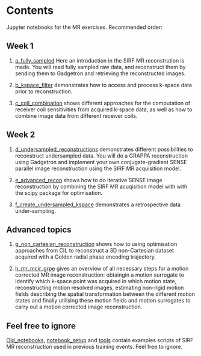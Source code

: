 # Contents

Jupyter notebooks for the MR exercises. Recommended order:

## Week 1

1. [a_fully_sampled](a_fully_sampled.ipynb) Here an introduction in the SIRF MR reconstrution is made. You will read fully sampled raw data, and reconstruct them by sending them to Gadgetron and retrieving the reconstructed images.

2. [b_kspace_filter](b_kspace_filter.ipynb) demonstrates how to access and process k-space data prior to reconstruction.

3. [c_coil_combination](c_coil_combination.ipynb) shows different approaches for the computation of receiver coil sensitivities from acquired k-space data, as well as how to combine image data from different receiver coils.


## Week 2

1. [d_undersampled_reconstructions](d_undersampled_reconstructions.ipynb) demonstrates different possibilities to reconstruct undersampled data. You will do a GRAPPA reconstruction using Gadgetron and implement your own conjugate-gradient SENSE parallel image reconstruction using the SIRF MR acquisition model. 

2. [e_advanced_recon](e_advanced_recon.ipynb) shows how to do iterative SENSE image reconstruction by combining the SIRF MR acuqisition model with with the scipy package for optimisation.

3. [f_create_undersampled_kspace](f_create_undersampled_kspace.ipynb) demonstrates a retrospective data under-sampling.

## Advanced topics

1. [g_non_cartesian_reconstruction](g_non_cartesian_reconstruction.ipynb) shows how to using optimisation approaches from CIL to reconstruct a 3D non-Cartesian dataset acquired with a Golden radial phase encoding trajectory.

2. [h_mr_mcir_grpe](h_mr_mcir_grpe.ipynb) gives an overview of all necessary steps for a motion corrected MR image reconstruction: obtaingin a motion surrogate to identify which k-space point was acquired in which motion state, reconstructing motion resolved images, estimating non-rigid motion fields describing the spatial transformation between the different motion states and finally utilising these motion fields and motion surrogates to carry out a motion corrected image reconstruction.


## Feel free to ignore

[Old_notebooks](Old_notebooks), [notebook_setup](notebook_setup.py) and [tools](tools) contain examples scripts of SIRF MR reconstruction used in previous training events. Feel free to ignore.